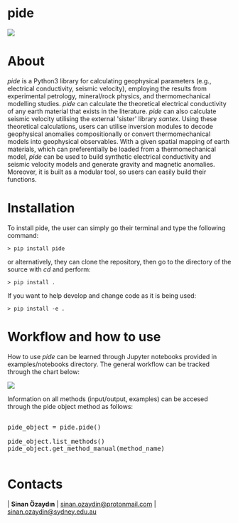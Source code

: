 # pide
<img src="./docs/figures/pide_logo.png">

# About
*pide* is a Python3 library for calculating geophysical parameters (e.g., electrical conductivity, seismic velocity), employing the results from experimental petrology, mineral/rock physics, and thermomechanical modelling studies. *pide* can calculate the theoretical electrical conductivity of any earth material that exists in the literature. *pide* can also calculate seismic velocity utilising the external 'sister' library *santex*. Using these theoretical calculations, users can utilise inversion modules to decode geophysical anomalies compositionally or convert thermomechanical models into geophysical observables. With a given spatial mapping of earth materials, which can preferentially be loaded from a thermomechanical model, *pide*  can be used to build synthetic electrical conductivity and seismic velocity models and generate gravity and magnetic anomalies. Moreover, it is built as a modular tool, so users can easily build their functions.

# Installation

To install pide, the user can simply go their terminal and type the following command:

`> pip install pide`

or alternatively, they can clone the repository, then go to the directory of the source with *cd* and perform:

`> pip install .`

If you want to help develop and change code as it is being used:

`> pip install -e .`

# Workflow and how to use

How to use *pide* can be learned through Jupyter notebooks provided in examples/notebooks directory. The general workflow can be tracked through the chart below:

<img src="./docs/paper/figures/pide_workflow.png">

Information on all methods (input/output, examples) can be accesed through the pide object method as follows:
<pre>

pide_object = pide.pide()

pide_object.list_methods()
pide_object.get_method_manual(method_name)

</pre>


# Contacts

| **Sinan Özaydın** | sinan.ozaydin@protonmail.com | sinan.ozaydin@sydney.edu.au

